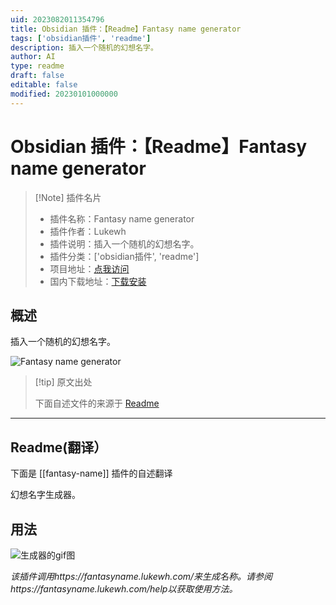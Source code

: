 ```yaml
---
uid: 2023082011354796
title: Obsidian 插件：【Readme】Fantasy name generator
tags: ['obsidian插件', 'readme']
description: 插入一个随机的幻想名字。
author: AI
type: readme
draft: false
editable: false
modified: 20230101000000
---
```


# Obsidian 插件：【Readme】Fantasy name generator

> [!Note] 插件名片
> - 插件名称：Fantasy name generator
> - 插件作者：Lukewh
> - 插件说明：插入一个随机的幻想名字。
> - 插件分类：['obsidian插件', 'readme']
> - 项目地址：[点我访问](https://github.com/lukewh/fantasy-name)
> - 国内下载地址：[下载安装](https://pkmer.cn/products/plugin/pluginMarket/?fantasy-name)

## 概述

插入一个随机的幻想名字。

![Fantasy name generator](https://cdn.pkmer.cn/covers/fantasy-name.gif!pkmer)

> [!tip] 原文出处
> 
>下面自述文件的来源于 [Readme](https://ghproxy.net/https://raw.githubusercontent.com/Lukewh/fantasy-name/main/README.md)
> 

---

## Readme(翻译）

下面是 [[fantasy-name]] 插件的自述翻译


幻想名字生成器。
## 用法

![生成器的gif图](.github/fantasy-names.gif)


_该插件调用https://fantasyname.lukewh.com/来生成名称。请参阅https://fantasyname.lukewh.com/help以获取使用方法。_



